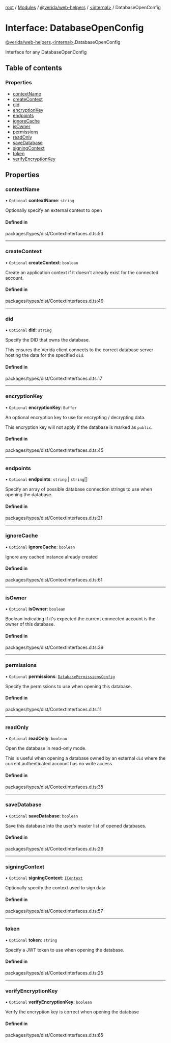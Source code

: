 [root](../README.md) / [Modules](../modules.md) / [@verida/web-helpers](../modules/verida_web_helpers.md) / [<internal\>](../modules/verida_web_helpers._internal_.md) / DatabaseOpenConfig

# Interface: DatabaseOpenConfig

[@verida/web-helpers](../modules/verida_web_helpers.md).[<internal\>](../modules/verida_web_helpers._internal_.md).DatabaseOpenConfig

Interface for any DatabaseOpenConfig

## Table of contents

### Properties

- [contextName](verida_web_helpers._internal_.DatabaseOpenConfig.md#contextname)
- [createContext](verida_web_helpers._internal_.DatabaseOpenConfig.md#createcontext)
- [did](verida_web_helpers._internal_.DatabaseOpenConfig.md#did)
- [encryptionKey](verida_web_helpers._internal_.DatabaseOpenConfig.md#encryptionkey)
- [endpoints](verida_web_helpers._internal_.DatabaseOpenConfig.md#endpoints)
- [ignoreCache](verida_web_helpers._internal_.DatabaseOpenConfig.md#ignorecache)
- [isOwner](verida_web_helpers._internal_.DatabaseOpenConfig.md#isowner)
- [permissions](verida_web_helpers._internal_.DatabaseOpenConfig.md#permissions)
- [readOnly](verida_web_helpers._internal_.DatabaseOpenConfig.md#readonly)
- [saveDatabase](verida_web_helpers._internal_.DatabaseOpenConfig.md#savedatabase)
- [signingContext](verida_web_helpers._internal_.DatabaseOpenConfig.md#signingcontext)
- [token](verida_web_helpers._internal_.DatabaseOpenConfig.md#token)
- [verifyEncryptionKey](verida_web_helpers._internal_.DatabaseOpenConfig.md#verifyencryptionkey)

## Properties

### contextName

• `Optional` **contextName**: `string`

Optionally specify an external context to open

#### Defined in

packages/types/dist/ContextInterfaces.d.ts:53

___

### createContext

• `Optional` **createContext**: `boolean`

Create an application context if it doesn't already exist for the connected account.

#### Defined in

packages/types/dist/ContextInterfaces.d.ts:49

___

### did

• `Optional` **did**: `string`

Specify the DID that owns the database.

This ensures the Verida client connects to the correct database server hosting the data for the specified `did`.

#### Defined in

packages/types/dist/ContextInterfaces.d.ts:17

___

### encryptionKey

• `Optional` **encryptionKey**: `Buffer`

An optional encryption key to use for encrypting / decrypting data.

This encryption key will not apply if the database is marked as `public`.

#### Defined in

packages/types/dist/ContextInterfaces.d.ts:45

___

### endpoints

• `Optional` **endpoints**: `string` \| `string`[]

Specify an array of possible database connection strings to use when opening the database.

#### Defined in

packages/types/dist/ContextInterfaces.d.ts:21

___

### ignoreCache

• `Optional` **ignoreCache**: `boolean`

Ignore any cached instance already created

#### Defined in

packages/types/dist/ContextInterfaces.d.ts:61

___

### isOwner

• `Optional` **isOwner**: `boolean`

Boolean indicating if it's expected the current connected account is the owner of this database.

#### Defined in

packages/types/dist/ContextInterfaces.d.ts:39

___

### permissions

• `Optional` **permissions**: [`DatabasePermissionsConfig`](verida_web_helpers._internal_.DatabasePermissionsConfig.md)

Specify the permissions to use when opening this database.

#### Defined in

packages/types/dist/ContextInterfaces.d.ts:11

___

### readOnly

• `Optional` **readOnly**: `boolean`

Open the database in read-only mode.

This is useful when opening a database owned by an external `did` where the current authenticated account has no write access.

#### Defined in

packages/types/dist/ContextInterfaces.d.ts:35

___

### saveDatabase

• `Optional` **saveDatabase**: `boolean`

Save this database into the user's master list of opened databases.

#### Defined in

packages/types/dist/ContextInterfaces.d.ts:29

___

### signingContext

• `Optional` **signingContext**: [`IContext`](verida_web_helpers._internal_.IContext.md)

Optionally specify the context used to sign data

#### Defined in

packages/types/dist/ContextInterfaces.d.ts:57

___

### token

• `Optional` **token**: `string`

Specify a JWT token to use when opening the database.

#### Defined in

packages/types/dist/ContextInterfaces.d.ts:25

___

### verifyEncryptionKey

• `Optional` **verifyEncryptionKey**: `boolean`

Verify the encryption key is correct when opening the database

#### Defined in

packages/types/dist/ContextInterfaces.d.ts:65
